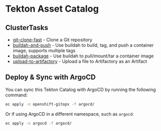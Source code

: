 # Tekton Asset Catalog

## ClusterTasks

- [git-clone-fast](tasks/git-clone-fast) - Clone a Git repository
- [buildah-and-push](tasks/buildah-and-push) - Use buildah to build, tag, and push a container image, supports multiple tags
- [buildah-package](tasks/buildah-package/) - Use buildah to pull/mount/tar a container image
- [upload-to-artifactory](tasks/upload-to-artifactory) - Upload a file to Artifactory as an Artifact

## Deploy & Sync with ArgoCD

You can sync this Tekton Catalog with ArgoCD by running the following command:

```bash
oc apply -n openshift-gitops -f argocd/
```

Or if using ArgoCD in a different namespace, such as `argocd`:

```bash
oc apply -n argocd -f argocd/
```
